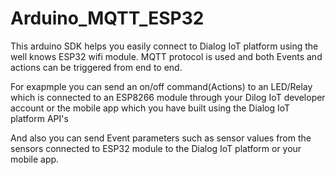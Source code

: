 # Arduino_MQTT_ESP32


This arduino SDK helps you easily connect to Dialog IoT platform using the well knows ESP32 wifi module.
MQTT protocol is used and both Events and actions can be triggered from end to end.

For exapmple you can send an on/off command(Actions) to an LED/Relay which is connected to an ESP8266 module through your Dilog IoT developer account or the mobile app which you have built using the Dialog IoT platform API's

And also you can send Event parameters such as sensor values from the sensors connected to ESP32 module to the Dialog IoT platform or your mobile app.
